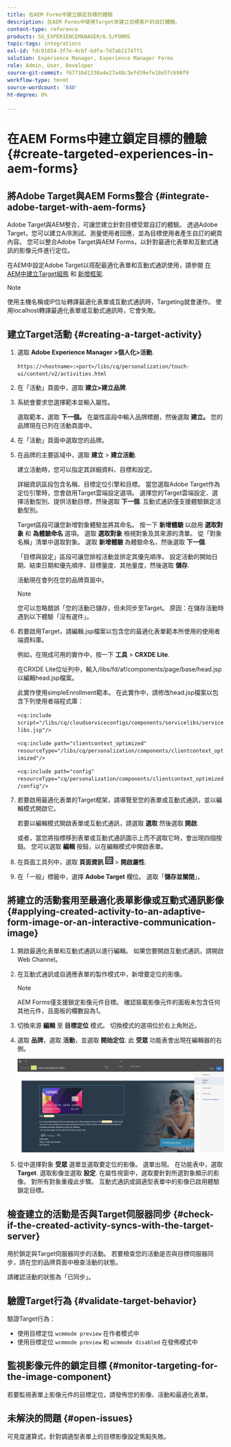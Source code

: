 ```yaml
---
title: 在AEM Forms中建立鎖定目標的體驗
description: 在AEM Forms中使用Target來建立目標客戶的自訂體驗。
content-type: reference
products: SG_EXPERIENCEMANAGER/6.5/FORMS
topic-tags: integrations
exl-id: fdc91054-3f7e-4cbf-bdfa-7d7a621747f1
solution: Experience Manager, Experience Manager Forms
role: Admin, User, Developer
source-git-commit: f6771bd1338a4e27a48c3efd39efe18e57cb98f9
workflow-type: tm+mt
source-wordcount: '840'
ht-degree: 0%

---
```


# 在AEM Forms中建立鎖定目標的體驗 {#create-targeted-experiences-in-aem-forms}

## 將Adobe Target與AEM Forms整合 {#integrate-adobe-target-with-aem-forms}

Adobe Target與AEM整合，可讓您建立針對目標受眾自訂的體驗。 透過Adobe Target，您可以建立A/B測試、測量使用者回應，並為目標使用者產生自訂的網頁內容。 您可以整合Adobe Target與AEM Forms，以針對最適化表單和互動式通訊的影像元件進行定位。

在AEM中設定Adobe Target以搭配最適化表單和互動式通訊使用，請參閱 [在AEM中建立Target組態](/help/sites-administering/target.md) 和 [新增框架](/help/sites-administering/target.md).

>[!NOTE]
>
>使用主機名稱或IP位址轉譯最適化表單或互動式通訊時，Targeting就會運作。 使用localhost轉譯最適化表單或互動式通訊時，它會失敗。

## 建立Target活動 {#creating-a-target-activity}

1. 選取 **Adobe Experience Manager >個人化>活動**.

   `https://<hostname>:<port>/libs/cq/personalization/touch-ui/content/v2/activities.html`

1. 在「活動」頁面中，選取 **建立>建立品牌**.
1. 系統會要求您選擇範本並輸入屬性。

   選取範本，選取 **下一個。** 在屬性區段中輸入品牌標題，然後選取 **建立。**
您的品牌現在已列在活動頁面中。

1. 在「活動」頁面中選取您的品牌。
1. 在品牌的主要區域中，選取 **建立** > **建立活動**.

   建立活動時，您可以指定其詳細資料、目標和設定。

   詳細資訊區段包含名稱、目標定位引擎和目標。 當您選取Adobe Target作為定位引擎時，您會啟用Target雲端設定選項。 選擇您的Target雲端設定、選擇活動型別、提供活動目標，然後選取 **下一個**. 互動式通訊僅支援體驗鎖定活動型別。

   Target區段可讓您新增對象體驗並將其命名。 按一下 **新增體驗** 以啟用 **選取對象** 和 **為體驗命名** 選項。 選取 **選取對象** 檢視對象及其來源的清單。 從「對象名稱」清單中選取對象。 選取 **新增體驗** 為體驗命名，然後選取 **下一個**.

   「目標與設定」區段可讓您排程活動並排定其優先順序。 設定活動的開始日期、結束日期和優先順序、目標量度、其他量度，然後選取 **儲存**.

   活動現在會列在您的品牌頁面中。

   >[!NOTE]
   >
   >您可以忽略錯誤「您的活動已儲存，但未同步至Target。 原因：在儲存活動時遇到以下體驗「沒有選件」。

1. 若要啟用Target，請編輯.jsp檔案以包含您的最適化表單範本所使用的使用者端資料庫。

   例如，在現成可用的實作中，按一下 **工具** >  **CRXDE Lite**.

   在CRXDE Lite位址列中，輸入/libs/fd/af/components/page/base/head.jsp以編輯head.jsp檔案。

   此實作使用simpleEnrollment範本。 在此實作中，請修改head.jsp檔案以包含下列使用者端程式庫：

   `<cq:include script="/libs/cq/cloudserviceconfigs/components/servicelibs/servicelibs.jsp"/>`

   `<cq:include path="clientcontext_optimized" resourceType="/libs/cq/personalization/components/clientcontext_optimized"/>`

   `<cq:include path="config" resourceType="cq/personalization/components/clientcontext_optimized/config"/>`

1. 若要啟用最適化表單的Target框架，請導覽至您的表單或互動式通訊，並以編輯模式開啟它。

   若要以編輯模式開啟表單或互動式通訊，請選取 **選取** 然後選取 **開啟**.

   或者，當您將指標移到表單或互動式通訊圖示上而不選取它時，會出現四個按鈕。 您可以選取 **編輯** 按鈕，以在編輯模式中開啟表單。

1. 在頁面工具列中，選取 **頁面資訊** ![theme-options](assets/theme-options.png) > **開啟屬性**.
1. 在「一般」標籤中，選擇 **Adobe Target** 欄位。 選取「**儲存並關閉**」。

## 將建立的活動套用至最適化表單影像或互動式通訊影像 {#applying-created-activity-to-an-adaptive-form-image-or-an-interactive-communication-image}

1. 開啟最適化表單和互動式通訊以進行編輯。 如果您要開啟互動式通訊，請開啟Web Channel。

1. 在互動式通訊或自適應表單的製作模式中，新增要定位的影像。

   >[!NOTE]
   >
   >AEM Forms僅支援鎖定影像元件目標。 確認裝載影像元件的面板未包含任何其他元件，且面板的欄數設為1。

1. 切換來源 **編輯** 至 **目標定位** 模式。 切換模式的選項位於右上角附近。
1. 選取 **品牌**，選取 **活動**，並選取 **開始定位**. 此 **受眾** 功能表會出現在編輯器的右側。

   ![目標定位功能表](assets/targeting-menu.png)

1. 從中選擇對象 **受眾** 選單並選取要定位的影像。 選單出現。 在功能表中，選取 **Target**. 選取影像並選取 **設定**. 在屬性視窗中，選取要針對所選對象顯示的影像。 對所有對象重複此步驟。 互動式通訊或調適型表單中的影像已啟用體驗鎖定目標。

## 檢查建立的活動是否與Target伺服器同步 {#check-if-the-created-activity-syncs-with-the-target-server}

用於鎖定與Target伺服器同步的活動。 若要檢查您的活動是否與目標伺服器同步，請在您的品牌頁面中檢查活動的狀態。

請確認活動的狀態為「已同步」。

## 驗證Target行為 {#validate-target-behavior}

驗證Target行為：

* 使用目標定位 `wcmmode preview` 在作者模式中
* 使用目標定位 `wcmmode preview` 和 `wcmmode disabled` 在發佈模式中

## 監視影像元件的鎖定目標 {#monitor-targeting-for-the-image-component}

若要監視表單上影像元件的目標定位，請發佈您的影像、活動和最適化表單。

## 未解決的問題 {#open-issues}

可見度運算式，針對調適型表單上的目標影像設定焦點失敗。
